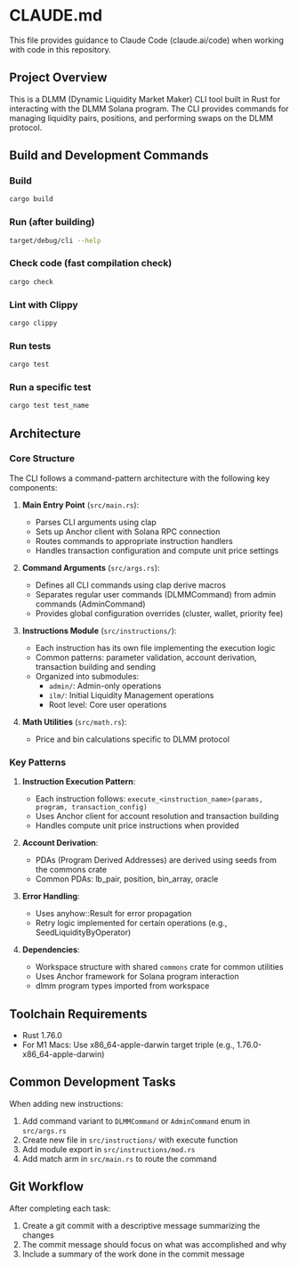 # CLAUDE.md

This file provides guidance to Claude Code (claude.ai/code) when working with code in this repository.

## Project Overview

This is a DLMM (Dynamic Liquidity Market Maker) CLI tool built in Rust for interacting with the DLMM Solana program. The CLI provides commands for managing liquidity pairs, positions, and performing swaps on the DLMM protocol.

## Build and Development Commands

### Build
```bash
cargo build
```

### Run (after building)
```bash
target/debug/cli --help
```

### Check code (fast compilation check)
```bash
cargo check
```

### Lint with Clippy
```bash
cargo clippy
```

### Run tests
```bash
cargo test
```

### Run a specific test
```bash
cargo test test_name
```

## Architecture

### Core Structure

The CLI follows a command-pattern architecture with the following key components:

1. **Main Entry Point** (`src/main.rs`):
   - Parses CLI arguments using clap
   - Sets up Anchor client with Solana RPC connection
   - Routes commands to appropriate instruction handlers
   - Handles transaction configuration and compute unit price settings

2. **Command Arguments** (`src/args.rs`):
   - Defines all CLI commands using clap derive macros
   - Separates regular user commands (DLMMCommand) from admin commands (AdminCommand)
   - Provides global configuration overrides (cluster, wallet, priority fee)

3. **Instructions Module** (`src/instructions/`):
   - Each instruction has its own file implementing the execution logic
   - Common patterns: parameter validation, account derivation, transaction building and sending
   - Organized into submodules:
     - `admin/`: Admin-only operations
     - `ilm/`: Initial Liquidity Management operations
     - Root level: Core user operations

4. **Math Utilities** (`src/math.rs`):
   - Price and bin calculations specific to DLMM protocol

### Key Patterns

1. **Instruction Execution Pattern**:
   - Each instruction follows: `execute_<instruction_name>(params, program, transaction_config)`
   - Uses Anchor client for account resolution and transaction building
   - Handles compute unit price instructions when provided

2. **Account Derivation**:
   - PDAs (Program Derived Addresses) are derived using seeds from the commons crate
   - Common PDAs: lb_pair, position, bin_array, oracle

3. **Error Handling**:
   - Uses anyhow::Result for error propagation
   - Retry logic implemented for certain operations (e.g., SeedLiquidityByOperator)

4. **Dependencies**:
   - Workspace structure with shared `commons` crate for common utilities
   - Uses Anchor framework for Solana program interaction
   - dlmm program types imported from workspace

## Toolchain Requirements

- Rust 1.76.0
- For M1 Macs: Use x86_64-apple-darwin target triple (e.g., 1.76.0-x86_64-apple-darwin)

## Common Development Tasks

When adding new instructions:
1. Add command variant to `DLMMCommand` or `AdminCommand` enum in `src/args.rs`
2. Create new file in `src/instructions/` with execute function
3. Add module export in `src/instructions/mod.rs`
4. Add match arm in `src/main.rs` to route the command

## Git Workflow

After completing each task:
1. Create a git commit with a descriptive message summarizing the changes
2. The commit message should focus on what was accomplished and why
3. Include a summary of the work done in the commit message